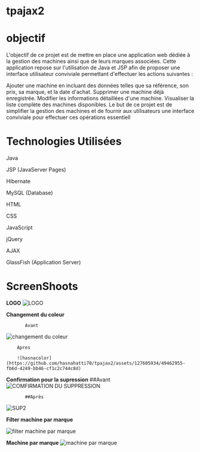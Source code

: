 # tpajax2
# objectif


L'objectif de ce projet est de mettre en place une application web dédiée à la gestion des machines ainsi que de leurs marques associées. Cette application repose sur l'utilisation de Java et JSP afin de proposer une interface utilisateur conviviale permettant d'effectuer les actions suivantes :

Ajouter une machine en incluant des données telles que sa référence, son prix, sa marque, et la date d'achat.
Supprimer une machine déjà enregistrée.
Modifier les informations détaillées d'une machine.
Visualiser la liste complète des machines disponibles.
Le but de ce projet est de simplifier la gestion des machines et de fournir aux utilisateurs une interface conviviale pour effectuer ces opérations essentiell

# Technologies Utilisées

Java


JSP (JavaServer Pages)


Hibernate


MySQL (Database)


HTML


CSS


JavaScript


jQuery


AJAX


GlassFish (Application Server)

# ScreenShoots


**LOGO**
![LOGO](https://github.com/hasnahatti70/tpajax2/assets/127605934/fa9a2906-01d5-4118-b749-c0ebe9ccafeb)

**Changement du coleur**

           Avant
![changement du coleur](https://github.com/hasnahatti70/tpajax2/assets/127605934/04e1d249-d878-48a5-8b9d-98cea4903206)

        Apres 

        ![hasnacolor](https://github.com/hasnahatti70/tpajax2/assets/127605934/49462955-fb6d-4249-bb46-cf1c2c744c8d)



**Confirmation pour la  supression**
                  ##Avant
![COMFIRMATION DU SUPPRESSION](https://github.com/hasnahatti70/tpajax2/assets/127605934/68abe057-e87d-435a-87bd-8c075fd399f9)

           ##Après

           

![SUP2](https://github.com/hasnahatti70/tpajax2/assets/127605934/e302bf08-4922-4b4c-9814-1fddbbb20a94)

**Filter machine par marque**

![filter machine par marque](https://github.com/hasnahatti70/tpajax2/assets/127605934/ac4a7a70-08f8-4b00-a1c6-34bbf061e758)


**Machine par marque**
![machine par marque](https://github.com/hasnahatti70/tpajax2/assets/127605934/7ecb04fe-ba3e-425d-8c4a-b9ca1ce51d64)
